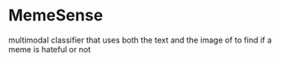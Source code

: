 # MemeSense
 multimodal classifier that uses both the text and the image of to find if a meme is hateful or not
